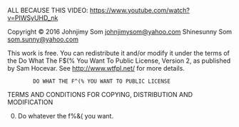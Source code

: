 ALL BECAUSE THIS VIDEO: https://www.youtube.com/watch?v=PIWSyUHD_nk

 Copyright © 2016 Johnjimy Som <johnjimysom@yahoo.com>
                    Shinesunny Som <som.sunny@yahoo.com>

This work is free. You can redistribute it and/or modify it under the
terms of the Do What The F$(% You Want To Public License, Version 2,
as published by Sam Hocevar. See http://www.wtfpl.net/ for more details.

            DO WHAT THE F^(% YOU WANT TO PUBLIC LICENSE
   TERMS AND CONDITIONS FOR COPYING, DISTRIBUTION AND MODIFICATION

  0. Do whatever the f%&( you want.
